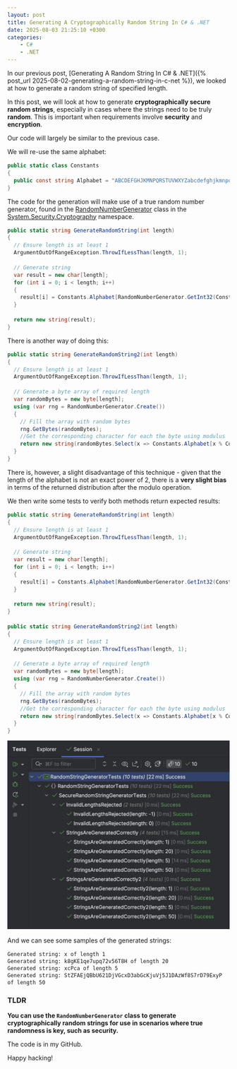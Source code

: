 ```yaml
---
layout: post
title: Generating A Cryptographically Random String In C# & .NET
date: 2025-08-03 21:25:10 +0300
categories:
    - C#
    - .NET
---
```


In our previous post, [Generating A Random String In C# & .NET]({% post_url 2025-08-02-generating-a-random-string-in-c-net %}), we looked at how to generate a random string of specified length.

In this post, we will look at how to generate **cryptographically secure random strings**, especially in cases where the strings need to be truly **random**. This is important when requirements involve **security** and **encryption**.

Our code will largely be similar to the previous case.

We will re-use the same alphabet:

```c#
public static class Constants
{
  public const string Alphabet = "ABCDEFGHJKMNPQRSTUVWXYZabcdefghjkmnpqrstuvwxyz123456789";
}
```

The code for the generation will make use of a true random number generator, found in the [RandomNumberGenerator](https://learn.microsoft.com/en-us/dotnet/api/system.security.cryptography.randomnumbergenerator?view=net-9.0) class in the [System.Security.Cryptography](https://learn.microsoft.com/en-us/dotnet/api/system.security.cryptography?view=net-9.0) namespace. 

```c#
public static string GenerateRandomString(int length)
{
  // Ensure length is at least 1
  ArgumentOutOfRangeException.ThrowIfLessThan(length, 1);

  // Generate string
  var result = new char[length];
  for (int i = 0; i < length; i++)
  {
  	result[i] = Constants.Alphabet[RandomNumberGenerator.GetInt32(Constants.Alphabet.Length)];
  }

  return new string(result);
}
```

There is another way of doing this:

```c#
public static string GenerateRandomString2(int length)
{
  // Ensure length is at least 1
  ArgumentOutOfRangeException.ThrowIfLessThan(length, 1);

  // Generate a byte array of required length 
  var randomBytes = new byte[length];
  using (var rng = RandomNumberGenerator.Create())
  {
    // Fill the array with random bytes
    rng.GetBytes(randomBytes);
    //Get the corresponding character for each the byte using modulus
    return new string(randomBytes.Select(x => Constants.Alphabet[x % Constants.Alphabet.Length]).ToArray());
  }
}
```

There is, however, a slight disadvantage of this technique - given that the length of the alphabet is not an exact power of 2, there is a **very slight bias** in terms of the returned distribution after  the modulo operation.

We then write some tests to verify both methods return expected results:

`````c#
public static string GenerateRandomString(int length)
{
  // Ensure length is at least 1
  ArgumentOutOfRangeException.ThrowIfLessThan(length, 1);

  // Generate string
  var result = new char[length];
  for (int i = 0; i < length; i++)
  {
  	result[i] = Constants.Alphabet[RandomNumberGenerator.GetInt32(Constants.Alphabet.Length)];
  }

  return new string(result);
}

public static string GenerateRandomString2(int length)
{
  // Ensure length is at least 1
  ArgumentOutOfRangeException.ThrowIfLessThan(length, 1);

  // Generate a byte array of required length 
  var randomBytes = new byte[length];
  using (var rng = RandomNumberGenerator.Create())
  {
    // Fill the array with random bytes
    rng.GetBytes(randomBytes);
    //Get the corresponding character for each the byte using modulus
    return new string(randomBytes.Select(x => Constants.Alphabet[x % Constants.Alphabet.Length]).ToArray());
  }
}
`````

![CryptographicRandomStringTests](../images/2025/08/CryptographicRandomStringTests.png)

And we can see some samples of the generated strings:

```plaintext
Generated string: x of length 1
Generated string: k8gKE1qe7upq72v56T8H of length 20
Generated string: xcPca of length 5
Generated string: StZFAEjQBbU621DjVGcxD3abGcKjuVj5J1DAzWf8S7rD79ExyP of length 50
```

### TLDR

**You can use the `RandomNumberGenerator` class to generate cryptographically random strings for use in scenarios where true randomness is key, such as security.**

The code is in my GitHub.

Happy hacking!
